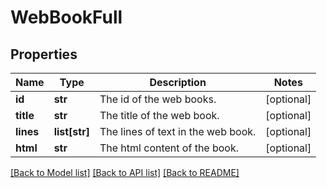 # WebBookFull

## Properties
Name | Type | Description | Notes
------------ | ------------- | ------------- | -------------
**id** | **str** | The id of the web books. | [optional] 
**title** | **str** | The title of the web book. | [optional] 
**lines** | **list[str]** | The lines of text in the web book. | [optional] 
**html** | **str** | The html content of the book. | [optional] 

[[Back to Model list]](../README.md#documentation-for-models) [[Back to API list]](../README.md#documentation-for-api-endpoints) [[Back to README]](../README.md)


